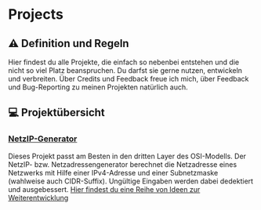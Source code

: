# Projects
## :warning: Definition und Regeln
Hier findest du alle Projekte, die einfach so nebenbei entstehen und die nicht so viel Platz beanspruchen. Du darfst sie gerne nutzen, entwickeln und verbreiten. Über Credits und Feedback freue ich mich, über Feedback und Bug-Reporting zu meinen Projekten natürlich auch.
## :computer: Projektübersicht
### [NetzIP-Generator](https://github.com/MisterL-v/Projects/tree/master/NetzIP-Generator)
Dieses Projekt passt am Besten in den dritten Layer des OSI-Modells. Der NetzIP- bzw. Netzadressengenerator berechnet die Netzadresse eines Netzwerks mit Hilfe einer IPv4-Adresse und einer Subnetzmaske (wahlweise auch CIDR-Suffix). Ungültige Eingaben werden dabei dedektiert und ausgebessert. [Hier findest du eine Reihe von Ideen zur Weiterentwicklung](https://github.com/MisterL-v/Projects/projects/1?add_cards_query=is%3Aopen)
